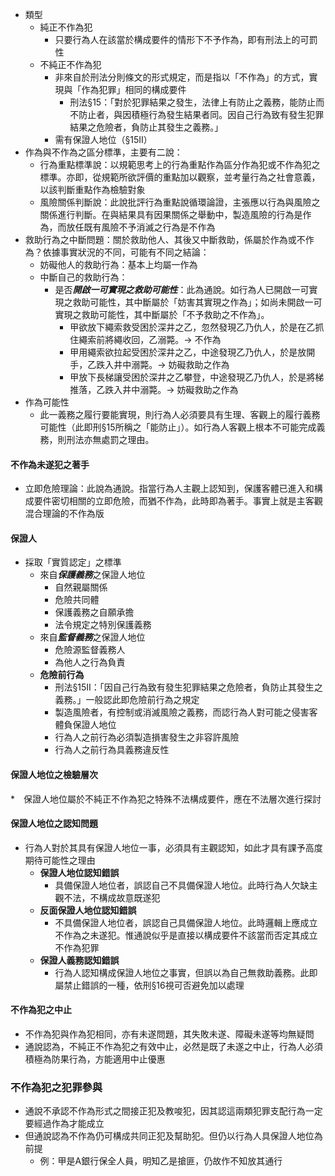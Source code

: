 * 類型
	* 純正不作為犯
		* 只要行為人在該當於構成要件的情形下不予作為，即有刑法上的可罰性
	* 不純正不作為犯
		* 非來自於刑法分則條文的形式規定，而是指以「不作為」的方式，實現與「作為犯罪」相同的構成要件
			* 刑法§15：「對於犯罪結果之發生，法律上有防止之義務，能防止而不防止者，與因積極行為發生結果者同。因自己行為致有發生犯罪結果之危險者，負防止其發生之義務。」
		* 需有保證人地位（§15II）
* 作為與不作為之區分標準，主要有二說：
	* 行為重點標準說：以規範思考上的行為重點作為區分作為犯或不作為犯之標準。亦即，從規範所欲評價的重點加以觀察，並考量行為之社會意義，以該判斷重點作為檢驗對象
	* 風險關係判斷說：此說批評行為重點說循環論證，主張應以行為與風險之關係進行判斷。在與結果具有因果關係之舉動中，製造風險的行為是作為，而放任既有風險不予消滅之行為是不作為
* 救助行為之中斷問題：關於救助他人、其後又中斷救助，係屬於作為或不作為？依據事實狀況的不同，可能有不同之結論：
	* 妨礙他人的救助行為：基本上均屬一作為
	* 中斷自己的救助行為：
		* 是否***開啟一可實現之救助可能性***：此為通說。如行為人已開啟一可實現之救助可能性，其中斷屬於「妨害其實現之作為」；如尚未開啟一可實現之救助可能性，其中斷屬於「不予救助之不作為」。
			* 甲欲放下繩索救受困於深井之乙，忽然發現乙乃仇人，於是在乙抓住繩索前將繩收回，乙溺斃。$\rightarrow$ 不作為
			* 甲用繩索欲拉起受困於深井之乙，中途發現乙乃仇人，於是放開手，乙跌入井中溺斃。$\rightarrow$ 妨礙救助之作為
			* 甲放下長梯讓受困於深井之乙攀登，中途發現乙乃仇人，於是將梯推落，乙跌入井中溺斃。$\rightarrow$ 妨礙救助之作為
* 作為可能性
	* 此一義務之履行要能實現，則行為人必須要具有生理、客觀上的履行義務可能性（此即刑§15所稱之「能防止」）。如行為人客觀上根本不可能完成義務，則刑法亦無處罰之理由。
#### 不作為未遂犯之著手
* 立即危險理論：此說為通說。指當行為人主觀上認知到，保護客體已進入和構成要件密切相關的立即危險，而猶不作為，此時即為著手。事實上就是主客觀混合理論的不作為版

#### 保證人
* 採取「實質認定」之標準
	* 來自***保護義務***之保證人地位
		* 自然親屬關係
		* 危險共同體
		* 保護義務之自願承擔
		* 法令規定之特別保護義務
	* 來自***監督義務***之保證人地位
		* 危險源監督義務人
		* 為他人之行為負責
	* **危險前行為**
		* 刑法§15II：「因自己行為致有發生犯罪結果之危險者，負防止其發生之義務。」一般認此即危險前行為之規定
		* 製造風險者，有控制或消滅風險之義務，而認行為人對可能之侵害客體負保證人地位
		* 行為人之前行為必須製造損害發生之非容許風險
		* 行為人之前行為具義務違反性

#### 保證人地位之檢驗層次
*　保證人地位屬於不純正不作為犯之特殊不法構成要件，應在不法層次進行探討

#### 保證人地位之認知問題
* 行為人對於其具有保證人地位一事，必須具有主觀認知，如此才具有課予高度期待可能性之理由
	* **保證人地位認知錯誤**
		* 具備保證人地位者，誤認自己不具備保證人地位。此時行為人欠缺主觀不法，不構成故意既遂犯
	* **反面保證人地位認知錯誤**
		* 不具備保證人地位者，誤認自己具備保證人地位。此時邏輯上應成立不作為之未遂犯。惟通說似乎是直接以構成要件不該當而否定其成立不作為犯罪
	* **保證人義務認知錯誤**
		* 行為人認知構成保證人地位之事實，但誤以為自己無救助義務。此即屬禁止錯誤的一種，依刑§16視可否避免加以處理

#### 不作為犯之中止
* 不作為犯與作為犯相同，亦有未遂問題，其失敗未遂、障礙未遂等均無疑問
* 通說認為，不純正不作為犯之有效中止，必然是既了未遂之中止，行為人必須積極為防果行為，方能適用中止優惠

### 不作為犯之犯罪參與
* 通說不承認不作為形式之間接正犯及教唆犯，因其認這兩類犯罪支配行為一定要經過作為才能成立
* 但通說認為不作為仍可構成共同正犯及幫助犯。但仍以行為人具保證人地位為前提
	* 例：甲是A銀行保全人員，明知乙是搶匪，仍故作不知放其通行